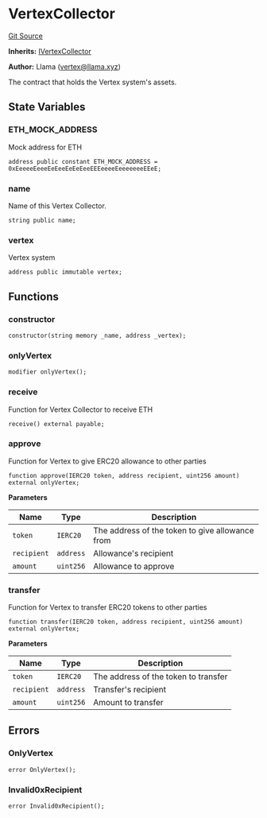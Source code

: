 # VertexCollector
[Git Source](https://github.com/llama-community/vertex-v1/blob/8146b0e9a9ffa7cd971f2eedb0f6b4018cc535f8/src/collector/VertexCollector.sol)

**Inherits:**
[IVertexCollector](/src/collector/IVertexCollector.sol/contract.IVertexCollector.md)

**Author:**
Llama (vertex@llama.xyz)

The contract that holds the Vertex system's assets.


## State Variables
### ETH_MOCK_ADDRESS
Mock address for ETH


```solidity
address public constant ETH_MOCK_ADDRESS = 0xEeeeeEeeeEeEeeEeEeEeeEEEeeeeEeeeeeeeEEeE;
```


### name
Name of this Vertex Collector.


```solidity
string public name;
```


### vertex
Vertex system


```solidity
address public immutable vertex;
```


## Functions
### constructor


```solidity
constructor(string memory _name, address _vertex);
```

### onlyVertex


```solidity
modifier onlyVertex();
```

### receive

Function for Vertex Collector to receive ETH


```solidity
receive() external payable;
```

### approve

Function for Vertex to give ERC20 allowance to other parties


```solidity
function approve(IERC20 token, address recipient, uint256 amount) external onlyVertex;
```
**Parameters**

|Name|Type|Description|
|----|----|-----------|
|`token`|`IERC20`|The address of the token to give allowance from|
|`recipient`|`address`|Allowance's recipient|
|`amount`|`uint256`|Allowance to approve|


### transfer

Function for Vertex to transfer ERC20 tokens to other parties


```solidity
function transfer(IERC20 token, address recipient, uint256 amount) external onlyVertex;
```
**Parameters**

|Name|Type|Description|
|----|----|-----------|
|`token`|`IERC20`|The address of the token to transfer|
|`recipient`|`address`|Transfer's recipient|
|`amount`|`uint256`|Amount to transfer|


## Errors
### OnlyVertex

```solidity
error OnlyVertex();
```

### Invalid0xRecipient

```solidity
error Invalid0xRecipient();
```

